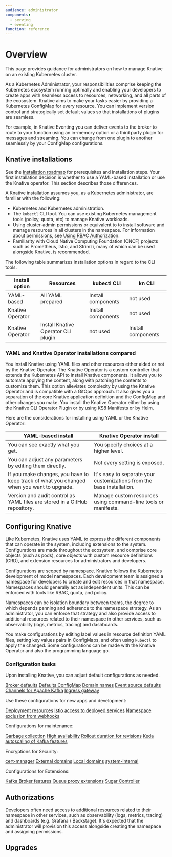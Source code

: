 ```yaml
---
audience: administrator
components:
  - serving
  - eventing
function: reference
---
```

# Overview

This page provides guidance for administrators on how to manage Knative on an existing Kubernetes cluster.

As a Kubernetes Administrator, your responsibilities comprise keeping the Kubernetes ecosystem running optimally and enabling your developers to create apps with seamless access to resources, networking, and all parts of the ecosystem. Knative aims to make your tasks easier by providing a Kubernetes ConfigMap for every resource. You can implement version control and strategically set default values so that installations of plugins are seamless.

For example, in Knative Eventing you can deliver events to the broker to route to your function using an in-memory option or a third party plugin for messages and streaming. You can change from one plugin to another seamlessly by your ConfigMap configurations.

## Knative installations

See the [Installation roadmap](../install/README.md#installation-roadmap) for prerequisites and installation steps. Your first installation decision is whether to use a YAML-based installation or use the Knative operator. This section describes those differences.

A Knative installation assumes you, as a Kubernetes administrator, are familiar with the following:

- Kubernetes and Kubernetes administration.
- The `kubectl` CLI tool. You can use existing Kubernetes management tools (policy, quota, etc) to manage Knative workloads.
- Using cluster-admin permissions or equivalent to to install software and manage resources in all clusters in the namespace. For information about permissions, see [Using RBAC Authorization](https://kubernetes.io/docs/reference/access-authn-authz/rbac/AC).
- Familiarity with Cloud Native Computing Foundation (CNCF) projects such as Prometheus, Istio, and Strimzi, many of which can be used alongside Knative, is recommended.

The following table summarizes installation options in regard to the CLI tools.

| Install option | Resources | kubectl CLI | kn CLI |
| --- | --- | --- | --- |
| YAML-based | All YAML prepared | Install components | not used |
| Knative Operator |  |Install components | not used |
| Knative Operator | Install Knative Operator CLI plugin | not used | Install components |

### YAML and Knative Operator installations compared

You install Knative using YAML files and other resources either aided or not by the Knative Operator. The Knative Operator is a custom controller that extends the Kubernetes API to install Knative components. It allows you to automate applying the content, along with patching the contents to customize them. This option alleviates complexity by using the Knative Operator and is compatible with a GitOps approach. It also gives you a separation of the core Knative application definition and the ConfigMap and other changes you make. You install the Knative Operator either by using the Knative CLI Operator Plugin or by using KS8 Manifests or by Helm.

Here are the considerations for installing using YAML or the Knative Operator:

| YAML-based install | Knative Operator install|
| --- | --- |
| You can see exactly what you get. | You specify choices at a higher level. |
| You can adjust any parameters by editing them directly. | Not every setting is exposed. |
| If you make changes, you have to keep track of what you changed when you want to upgrade. | It's easy to separate your customizations from the base installation. |
| Version and audit control as YAML files are stored in a GitHub repository.| Manage custom resources using command-line tools or manifests. |

## Configuring Knative

Like Kubernetes, Knative uses YAML to express the different components that can operate in the system, including extensions to the system. Configurations are made throughout the ecosystem, and comprise core objects (such as pods), core objects with custom resource definitions (CRD), and extension resources for administrators and developers.

Configurations are scoped by namespace. Knative follows the Kubernetes development of model namespaces. Each development team is assigned a namespace for developers to create and edit resources in that namespace. Namespaces should generally act as independent units. This can be enforced with tools like RBAC, quota, and policy.

Namespaces can be isolation boundary between teams, the degree to which depends panning and adherence to the namespace strategy. As an administrator, you can enforce that strategy and also provide access to additional resources related to their namespace in other services, such as observability (logs, metrics, tracing) and dashboards.

You make configurations by editing label values in resource definition YAML files, setting key values pairs in ConfigMaps, and often using `kubectl` to apply the changed. Some configurations can be made with the Knative Operator and also the programming language go.

### Configuration tasks

Upon installing Knative, you can adjust default configurations as needed.

[Broker defaults](../eventing/configuration/broker-configuration.md)
[Defaults ConfigMap](../serving/configuration/config-defaults.md)
[Domain names](../serving/using-a-custom-domain.md)
[Event source defaults](../eventing/configuration/sources-configuration.md)
[Channels for Apache Kafka](../eventing/configuration/kafka-channel-configuration.md)
[Ingress gateway](../https://knative.dev/development/serving/setting-up-custom-ingress-gateway.md)

Use these configurations for new apps and development:

[Deployment resources](../serving/configuration/deployment.md)
[Istio access to deployed services](../serving/istio-authorization.md)
[Namespace exclusion from webhooks](../serving/istio-authorization.md)

Configurations for maintenance:

[Garbage collection](../serving/revisions/revision-admin-config-options.md)
[High availability](../serving/config-ha.md)
[Rollout duration for revisions](../serving/configuration/rolling-out-latest-revision-configmap.md)
[Keda autoscaling of Kafka features](../eventing/configuration/keda-configuration.md)

Encryptions for Security:

[cert-manager](../serving/encryption/configure-certmanager-integration.md)
[External domains](../serving/encryption/external-domain-tls.md)
[Local domains](../serving/encryption/cluster-local-domain-tls.md)
[system-internal](../serving/encryption/system-internal-tls.md)

Configurations for Extensions:

[Kafka Broker features](../serving/encryption/system-internal-tls.md)
[Queue proxy extensions](../serving/queue-extensions.md)
[Sugar Controller](../eventing/configuration/sugar-configuration.md)

## Authorizations

Developers often need access to additional resources related to their namespace in other services, such as observability (logs, metrics, tracing) and dashboards (e.g. Grafana / Backstage). It's expected that the administrator will provision this access alongside creating the namespace and assigning permissions.

## Upgrades

